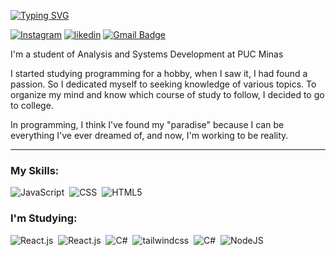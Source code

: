 [![Typing SVG](https://readme-typing-svg.herokuapp.com/?color=fff&size=35&center=true&vCenter=true&width=1000&lines=Whats's+up!,+I'm+Walber)](https://git.io/typing-svg)

[![Instagram](https://img.shields.io/badge/-@walbeeeeeer-00875f?style=flat-square&labelColor=00875f&logo=instagram&logoColor=white&link=https://www.instagram.com/walbeeeeeer/)](https://www.instagram.com/walbeeeeeer/)
[![likedin](https://img.shields.io/badge/-Walber%20Gomes-00875f?style=flat-square&labelColor=00875f&logo=Linkedin&logoColor=white&link=https://www.linkedin.com/in/walber-gomes-224206261/)](https://www.linkedin.com/in/walber-gomes-224206261/) 
[![Gmail Badge](https://img.shields.io/badge/-walberg.s48@gmail.com-00875f?style=flat-square&logo=Gmail&logoColor=white&link=mailto:walberg.s48@gmail.com)](mailto:walberg.s48gmail.com)


I'm a student of Analysis and Systems Development at PUC Minas

I started studying programming for a hobby, when I saw it, I had found a passion. So I dedicated myself to seeking knowledge of various topics. To organize my mind and know which course of study to follow, I decided to go to college.

In programming, I think I've found my "paradise" because I can be everything I've ever dreamed of, and now, I'm working to be reality.

---

### My Skills:
![JavaScript](https://img.shields.io/badge/-JavaScript-0D1117?style=for-the-badge&logo=javascript&labelColor=0D1117&textColor=0D1117)&nbsp;
![CSS](https://img.shields.io/badge/-CSS-0D1117?style=for-the-badge&logo=CSS3&logoColor=1572B6&labelColor=0D1117)&nbsp;
![HTML5](https://img.shields.io/badge/-HTML5-0D1117?style=for-the-badge&logo=HTML5&logoColor=E34F26&labelColor=0D1117)&nbsp;


### I'm Studying:

![React.js](https://img.shields.io/badge/-React.js-0D1117?style=for-the-badge&logo=react&labelColor=0D1117)&nbsp;
![React.js](https://img.shields.io/badge/-React%20Native-0D1117?style=for-the-badge&logo=react&labelColor=0D1117)&nbsp;
![C#](https://img.shields.io/badge/-cSharp-0D1117?style=for-the-badge&logo=csharp&logoColor=239120&labelColor=0D1117)&nbsp;
![tailwindcss](https://img.shields.io/badge/-tailwind-0D1117?style=for-the-badge&logo=tailwindcss&logoColor=#06B6D4&labelColor=0D1117)&nbsp;
![C#](https://img.shields.io/badge/-TypeScript-0D1117?style=for-the-badge&logo=typescript&logoColor=3178C6&labelColor=0D1117)&nbsp;
![NodeJS](https://img.shields.io/badge/-NodeJS-0D1117?style=for-the-badge&logo=node.js&logoColor=3178C6&labelColor=0D1117)&nbsp;
